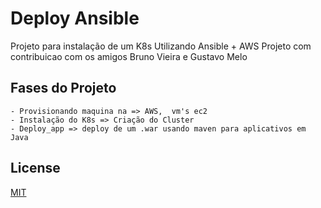 # Deploy Ansible

Projeto para instalação de um K8s Utilizando Ansible + AWS
Projeto com contribuicao com os amigos Bruno Vieira e Gustavo Melo

## Fases do Projeto 
```
- Provisionando maquina na => AWS,  vm's ec2
- Instalação do K8s => Criação do Cluster
- Deploy_app => deploy de um .war usando maven para aplicativos em Java

```


## License
[MIT](https://choosealicense.com/licenses/mit/)

